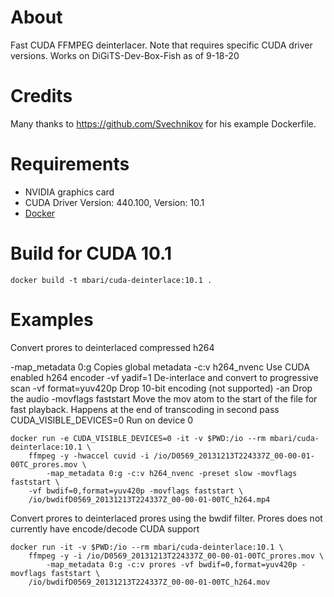 # About 

Fast CUDA FFMPEG deinterlacer. Note that requires specific CUDA driver versions.
Works on DiGiTS-Dev-Box-Fish as of 9-18-20  

# Credits

Many thanks to https://github.com/Svechnikov for his example Dockerfile.

# Requirements

 - NVIDIA graphics card 
 - CUDA Driver Version: 440.100, Version: 10.1 
 - [Docker](www.docker.com)


# Build for CUDA 10.1

```
docker build -t mbari/cuda-deinterlace:10.1 .
```

# Examples

Convert prores to deinterlaced compressed h264

-map_metadata 0:g  	Copies global metadata
-c:v h264_nvenc       	Use CUDA enabled h264 encoder
-vf yadif=1		De-interlace and convert to progressive scan
-vf format=yuv420p	Drop 10-bit encoding (not supported)
-an			Drop the audio
-movflags faststart	Move the mov atom to the start of the file for fast playback. Happens at the end of transcoding in second pass
CUDA_VISIBLE_DEVICES=0  Run on device 0

```
docker run -e CUDA_VISIBLE_DEVICES=0 -it -v $PWD:/io --rm mbari/cuda-deinterlace:10.1 \
	ffmpeg -y -hwaccel cuvid -i /io/D0569_20131213T224337Z_00-00-01-00TC_prores.mov \
        -map_metadata 0:g -c:v h264_nvenc -preset slow -movflags faststart \
	-vf bwdif=0,format=yuv420p -movflags faststart \
	/io/bwdifD0569_20131213T224337Z_00-00-01-00TC_h264.mp4
```

Convert prores to deinterlaced prores using the bwdif filter. 
Prores does not currently have encode/decode CUDA support 

```
docker run -it -v $PWD:/io --rm mbari/cuda-deinterlace:10.1 \
	ffmpeg -y -i /io/D0569_20131213T224337Z_00-00-01-00TC_prores.mov \
        -map_metadata 0:g -c:v prores -vf bwdif=0,format=yuv420p -movflags faststart \
	/io/bwdifD0569_20131213T224337Z_00-00-01-00TC_h264.mov
```

